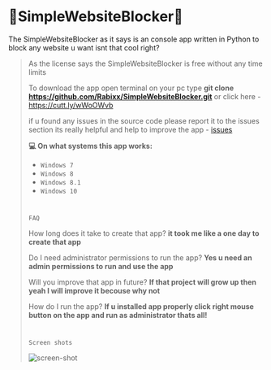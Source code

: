 # 🚫SimpleWebsiteBlocker🚫

The SimpleWebsiteBlocker as it says is an console app written in Python to block any website u want isnt that cool right?

>As the license says the SimpleWebsiteBlocker is free without any time limits
>
>To download the app open terminal on your pc type **git clone https://github.com/Rabixx/SimpleWebsiteBlocker.git** or
>click here - https://cutt.ly/wWoOWvb
>
>
>if u found any issues in the source code please report it to the issues section its really helpful and help to improve the app - [issues](http://github.com/Rabixx/SimpleWebsiteBlocker/issues)
>
>
>**💻 On what systems this app works:**
>
>- ```Windows 7```
>- ```Windows 8```
>- ```Windows 8.1```
>- ```Windows 10```
>
>
>#
>`FAQ`
>>
>How long does it take to create that app? **it took me like a one day to create that app**
>
>Do I need administrator permissions to run the app? **Yes u need an admin permissions to run and use the app**
>
>Will you improve that app in future? **If that project will grow up then yeah I will improve it becouse why not**
>
>How do I run the app? **If u installed app properly click right mouse button on the app and run as administrator thats all!**
>#
>
>`Screen shots`
>
>![screen-shot](https://user-images.githubusercontent.com/87124650/133935295-729ce5c9-08e1-46b4-932f-5f00c9417495.png)
